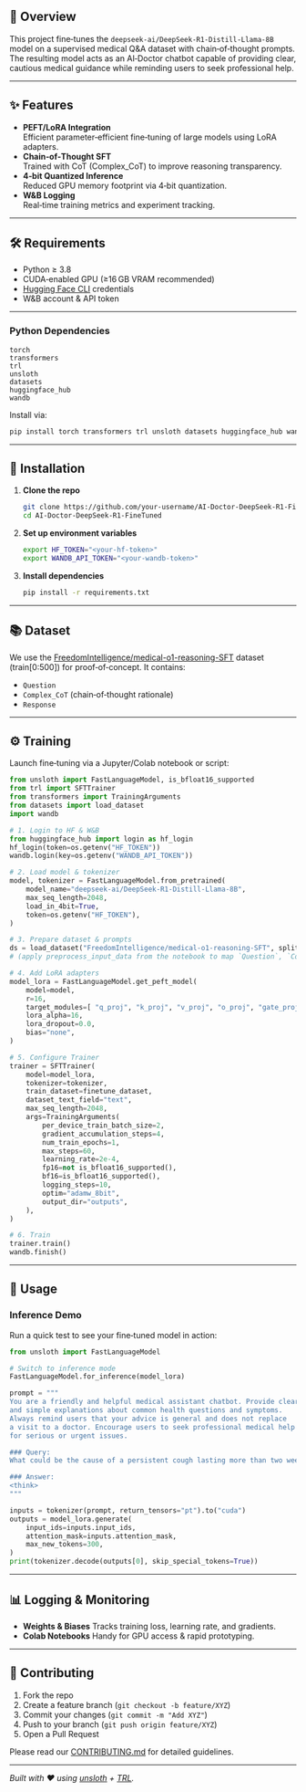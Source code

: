 ## 🏥 Overview

This project fine‑tunes the `deepseek-ai/DeepSeek-R1-Distill-Llama-8B` model on a supervised medical Q&A dataset with chain‑of‑thought prompts. The resulting model acts as an AI‑Doctor chatbot capable of providing clear, cautious medical guidance while reminding users to seek professional help.

---

## ✨ Features

- **PEFT/LoRA Integration**  
  Efficient parameter‑efficient fine‑tuning of large models using LoRA adapters.  
- **Chain‑of‑Thought SFT**  
  Trained with CoT (Complex_CoT) to improve reasoning transparency.  
- **4‑bit Quantized Inference**  
  Reduced GPU memory footprint via 4‑bit quantization.  
- **W&B Logging**  
  Real‑time training metrics and experiment tracking.  

---

## 🛠 Requirements

- Python ≥ 3.8  
- CUDA‑enabled GPU (≥16 GB VRAM recommended)  
- [Hugging Face CLI](https://huggingface.co/docs/huggingface_hub/quick-start#1-log-in) credentials  
- W&B account & API token  

---

### Python Dependencies

```text
torch
transformers
trl
unsloth
datasets
huggingface_hub
wandb
````

Install via:

```bash
pip install torch transformers trl unsloth datasets huggingface_hub wandb
```

---

## 🔧 Installation

1. **Clone the repo**

   ```bash
   git clone https://github.com/your-username/AI-Doctor-DeepSeek-R1-FineTuned.git
   cd AI-Doctor-DeepSeek-R1-FineTuned
   ```

2. **Set up environment variables**

   ```bash
   export HF_TOKEN="<your-hf-token>"
   export WANDB_API_TOKEN="<your-wandb-token>"
   ```

3. **Install dependencies**

   ```bash
   pip install -r requirements.txt
   ```

---

## 📚 Dataset

We use the [FreedomIntelligence/medical-o1-reasoning-SFT](https://huggingface.co/datasets/FreedomIntelligence/medical-o1-reasoning-SFT) dataset (train\[0:500]) for proof‑of‑concept. It contains:

* `Question`
* `Complex_CoT` (chain‑of‑thought rationale)
* `Response`

---

## ⚙️ Training

Launch fine‑tuning via a Jupyter/Colab notebook or script:

```python
from unsloth import FastLanguageModel, is_bfloat16_supported
from trl import SFTTrainer
from transformers import TrainingArguments
from datasets import load_dataset
import wandb

# 1. Login to HF & W&B
from huggingface_hub import login as hf_login
hf_login(token=os.getenv("HF_TOKEN"))
wandb.login(key=os.getenv("WANDB_API_TOKEN"))

# 2. Load model & tokenizer
model, tokenizer = FastLanguageModel.from_pretrained(
    model_name="deepseek-ai/DeepSeek-R1-Distill-Llama-8B",
    max_seq_length=2048,
    load_in_4bit=True,
    token=os.getenv("HF_TOKEN"),
)

# 3. Prepare dataset & prompts
ds = load_dataset("FreedomIntelligence/medical-o1-reasoning-SFT", split="train[:500]", trust_remote_code=True)
# (apply preprocess_input_data from the notebook to map `Question`, `Complex_CoT`, `Response` → formatted text)

# 4. Add LoRA adapters
model_lora = FastLanguageModel.get_peft_model(
    model=model,
    r=16,
    target_modules=[ "q_proj", "k_proj", "v_proj", "o_proj", "gate_proj", "up_proj", "down_proj" ],
    lora_alpha=16,
    lora_dropout=0.0,
    bias="none",
)

# 5. Configure Trainer
trainer = SFTTrainer(
    model=model_lora,
    tokenizer=tokenizer,
    train_dataset=finetune_dataset,
    dataset_text_field="text",
    max_seq_length=2048,
    args=TrainingArguments(
        per_device_train_batch_size=2,
        gradient_accumulation_steps=4,
        num_train_epochs=1,
        max_steps=60,
        learning_rate=2e-4,
        fp16=not is_bfloat16_supported(),
        bf16=is_bfloat16_supported(),
        logging_steps=10,
        optim="adamw_8bit",
        output_dir="outputs",
    ),
)

# 6. Train
trainer.train()
wandb.finish()
```

---

## 🚀 Usage

### Inference Demo

Run a quick test to see your fine‑tuned model in action:

```python
from unsloth import FastLanguageModel

# Switch to inference mode
FastLanguageModel.for_inference(model_lora)

prompt = """
You are a friendly and helpful medical assistant chatbot. Provide clear
and simple explanations about common health questions and symptoms.
Always remind users that your advice is general and does not replace
a visit to a doctor. Encourage users to seek professional medical help
for serious or urgent issues.

### Query:
What could be the cause of a persistent cough lasting more than two weeks?

### Answer:
<think>
"""

inputs = tokenizer(prompt, return_tensors="pt").to("cuda")
outputs = model_lora.generate(
    input_ids=inputs.input_ids,
    attention_mask=inputs.attention_mask,
    max_new_tokens=300,
)
print(tokenizer.decode(outputs[0], skip_special_tokens=True))
```

---

## 📊 Logging & Monitoring

* **Weights & Biases**
  Tracks training loss, learning rate, and gradients.
* **Colab Notebooks**
  Handy for GPU access & rapid prototyping.

---

## 🤝 Contributing

1. Fork the repo
2. Create a feature branch (`git checkout -b feature/XYZ`)
3. Commit your changes (`git commit -m "Add XYZ"`)
4. Push to your branch (`git push origin feature/XYZ`)
5. Open a Pull Request

Please read our [CONTRIBUTING.md](CONTRIBUTING.md) for detailed guidelines.

---

*Built with ❤️ using [unsloth](https://github.com/deepseek-ai/unsloth) + [TRL](https://github.com/huggingface/trl).*

```
```
